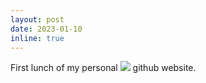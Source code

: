 ```yaml
---
layout: post
date: 2023-01-10
inline: true
---
```


First lunch of my personal <img src="cat.jpg">  github website. 
